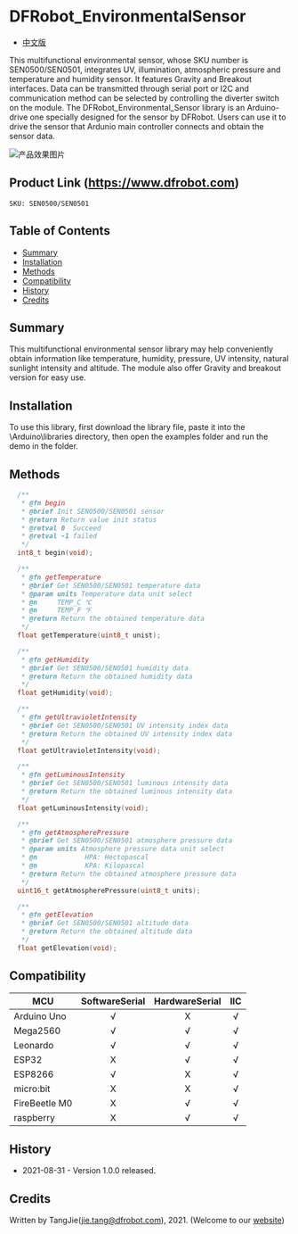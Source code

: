 DFRobot_EnvironmentalSensor
===========================

* [中文版](./README_CN.md)

This multifunctional environmental sensor, whose SKU number is SEN0500/SEN0501, integrates UV, illumination, atmospheric pressure and temperature and humidity sensor. It features Gravity and Breakout interfaces. Data can be transmitted through serial port or I2C and communication method can be selected by controlling the diverter switch on the module.
The DFRobot_Environmental_Sensor library is an Arduino-drive one specially designed for the sensor by DFRobot. Users can use it to drive the sensor that Ardunio main controller connects and obtain the sensor data.

![产品效果图片](../../resources/images/SEN0500/SEN0501.png)
  
## Product Link (https://www.dfrobot.com)
    SKU: SEN0500/SEN0501

## Table of Contents

  * [Summary](#summary)
  * [Installation](#installation)
  * [Methods](#methods)
  * [Compatibility](#compatibility)
  * [History](#history)
  * [Credits](#credits)

## Summary

This multifunctional environmental sensor library may help conveniently obtain information like temperature, humidity, pressure, UV intensity, natural sunlight intensity and altitude.
The module also offer Gravity and breakout version for easy use.


## Installation

To use this library, first download the library file, paste it into the \Arduino\libraries directory, then open the examples folder and run the demo in the folder.

## Methods

```C++
  /**
   * @fn begin
   * @brief Init SEN0500/SEN0501 sensor
   * @return Return value init status
   * @retval 0  Succeed
   * @retval -1 failed
   */
  int8_t begin(void);

  /**
   * @fn getTemperature
   * @brief Get SEN0500/SEN0501 temperature data
   * @param units Temperature data unit select
   * @n     TEMP_C ℃
   * @n     TEMP_F ℉ 
   * @return Return the obtained temperature data
   */
  float getTemperature(uint8_t unist);

  /**
   * @fn getHumidity
   * @brief Get SEN0500/SEN0501 humidity data 
   * @return Return the obtained humidity data
   */
  float getHumidity(void);

  /**
   * @fn getUltravioletIntensity
   * @brief Get SEN0500/SEN0501 UV intensity index data 
   * @return Return the obtained UV intensity index data
   */
  float getUltravioletIntensity(void);

  /**
   * @fn getLuminousIntensity
   * @brief Get SEN0500/SEN0501 luminous intensity data 
   * @return Return the obtained luminous intensity data
   */
  float getLuminousIntensity(void);

  /**
   * @fn getAtmospherePressure
   * @brief Get SEN0500/SEN0501 atmosphere pressure data 
   * @param units Atmosphere pressure data unit select
   * @n            HPA: Hectopascal
   * @n            KPA: Kilopascal
   * @return Return the obtained atmosphere pressure data
   */
  uint16_t getAtmospherePressure(uint8_t units);

  /**
   * @fn getElevation
   * @brief Get SEN0500/SEN0501 altitude data 
   * @return Return the obtained altitude data
   */
  float getElevation(void);
```

## Compatibility

MCU                | SoftwareSerial | HardwareSerial |      IIC      |
------------------ | :----------: | :----------: | :----------: | 
Arduino Uno        |      √       |      X       |      √       |
Mega2560           |      √       |      √       |      √       |
Leonardo           |      √       |      √       |      √       |
ESP32              |      X       |      √       |      √       |
ESP8266            |      √       |      X       |      √       |
micro:bit          |      X       |      X       |      √       |
FireBeetle M0      |      X       |      √       |      √       |
raspberry          |      X       |      √       |      √       |

## History

- 2021-08-31 - Version 1.0.0 released.

## Credits

Written by TangJie(jie.tang@dfrobot.com), 2021. (Welcome to our [website](https://www.dfrobot.com/))
